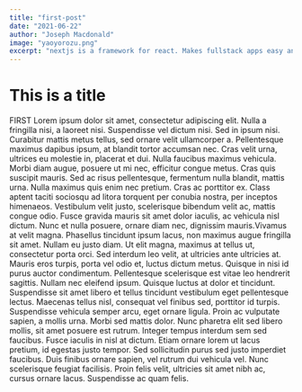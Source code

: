 ```yaml
---
title: "first-post"
date: "2021-06-22"
author: "Joseph Macdonald"
image: "yaoyorozu.png"
excerpt: "nextjs is a framework for react. Makes fullstack apps easy and has SSR"
---
```


# This is a title

FIRST Lorem ipsum dolor sit amet, consectetur adipiscing elit. Nulla a fringilla nisi, a laoreet nisi. Suspendisse vel dictum nisi. Sed in ipsum nisi. Curabitur mattis metus tellus, sed ornare velit ullamcorper a. Pellentesque maximus dapibus ipsum, at blandit tortor accumsan nec. Cras velit urna, ultrices eu molestie in, placerat et dui. Nulla faucibus maximus vehicula. Morbi diam augue, posuere ut mi nec, efficitur congue metus. Cras quis suscipit mauris. Sed ac risus pellentesque, fermentum nulla blandit, mattis urna. Nulla maximus quis enim nec pretium. Cras ac porttitor ex. Class aptent taciti sociosqu ad litora torquent per conubia nostra, per inceptos himenaeos. Vestibulum velit justo, scelerisque bibendum velit ac, mattis congue odio. Fusce gravida mauris sit amet dolor iaculis, ac vehicula nisl dictum. Nunc et nulla posuere, ornare diam nec, dignissim mauris.Vivamus at velit magna. Phasellus tincidunt ipsum lacus, non maximus augue fringilla sit amet. Nullam eu justo diam. Ut elit magna, maximus at tellus ut, consectetur porta orci. Sed interdum leo velit, at ultricies ante ultricies at. Mauris eros turpis, porta vel odio et, luctus dictum metus. Quisque in nisi id purus auctor condimentum. Pellentesque scelerisque est vitae leo hendrerit sagittis. Nullam nec eleifend ipsum. Quisque luctus at dolor et tincidunt. Suspendisse sit amet libero et tellus tincidunt vestibulum eget pellentesque lectus. Maecenas tellus nisl, consequat vel finibus sed, porttitor id turpis. Suspendisse vehicula semper arcu, eget ornare ligula. Proin ac vulputate sapien, a mollis urna. Morbi sed mattis dolor. Nunc pharetra elit sed libero mollis, sit amet posuere est rutrum. Integer tempus interdum sem sed faucibus. Fusce iaculis in nisl at dictum. Etiam ornare lorem ut lacus pretium, id egestas justo tempor. Sed sollicitudin purus sed justo imperdiet faucibus. Duis finibus ornare sapien, vel rutrum dui vehicula vel. Nunc scelerisque feugiat facilisis. Proin felis velit, ultricies sit amet nibh ac, cursus ornare lacus. Suspendisse ac quam felis.

